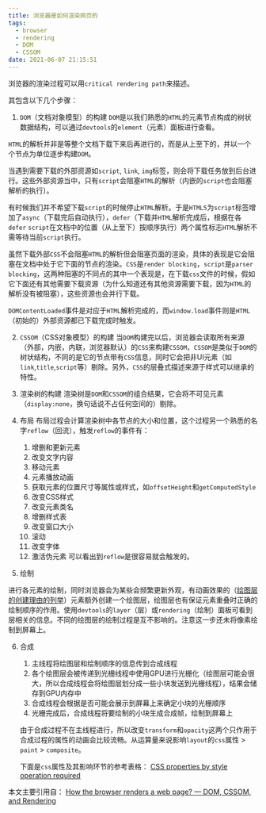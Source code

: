 ```yaml
---
title: 浏览器是如何渲染网页的
tags:
  - browser
  - rendering
  - DOM
  - CSSOM
date: 2021-06-07 21:15:51
---
```


浏览器的渲染过程可以用`critical rendering path`来描述。

其包含以下几个步骤：
1. `DOM`（文档对象模型）的构建
`DOM`是以我们熟悉的`HTML`的元素节点构成的树状数据结构，可以通过`devtools`的`element`（元素）面板进行查看。

`HTML`的解析并非是等整个文档下载下来后再进行的，而是从上至下的，并以一个个节点为单位逐步构建`DOM`。

当遇到需要下载的外部资源如`script`, `link`, `img`标签，则会将下载任务放到后台进行。这些外部资源当中，只有`script`会阻塞`HTML`的解析（内嵌的`script`也会阻塞解析的执行）。

有时候我们并不希望下载`script`的时候停止`HTML`解析。于是`HTML5`为`script`标签增加了`async`（下载完后自动执行），`defer`（下载并`HTML`解析完成后，根据在各`defer` `script`在文档中的位置（从上至下）按顺序执行）两个属性标志`HTML`解析不需等待当前`script`执行。

虽然下载外部`CSS`不会阻塞`HTML`的解析但会阻塞页面的渲染，具体的表现是它会阻塞在文档中处于它下面的节点的渲染。`CSS`是`render blocking`，`script`是`parser blocking`，这两种阻塞的不同点的其中一个表现是，在下载`css`文件的时候，假如它下面还有其他需要下载资源（为什么知道还有其他资源需要下载，因为`HTML`的解析没有被阻塞），这些资源也会并行下载。

`DOMContentLoaded`事件是对应于`HTML`解析完成的，而`window.load`事件则是`HTML`（初始的）外部资源都已下载完成时触发。

2. `CSSOM`（CSS对象模型）的构建
当`DOM`构建完以后，浏览器会读取所有来源（外部，内嵌，内联，浏览器默认）的`CSS`来构建`CSSOM`，`CSSOM`是类似于`DOM`的树状结构，不同的是它的节点带有`CSS`信息，同时它会把非UI元素（如`link`,`title`,`script`等）剔除。另外，`CSS`的层叠式描述来源于样式可以继承的特性。
3. 渲染树的构建
渲染树是`DOM`和`CSSOM`的组合结果，它会将不可见元素（`display:none`，换句话说不占任何空间的）剔除。
4. 布局
布局过程会计算渲染树中各节点的大小和位置，这个过程另一个熟悉的名字`reflow`（回流），触发`reflow`的事件有：
  
    1. 增删和更新元素
    2. 改变文字内容
    3. 移动元素
    4. 元素播放动画
    5. 获取元素的位置尺寸等属性或样式，如`offsetHeight`和`getComputedStyle`
    6. 改变CSS样式
    7. 改变元素类名
    8. 增删样式表
    9. 改变窗口大小
    10. 滚动
    11. 改变字体
    12. 激活伪元素
可以看出到`reflow`是很容易就会触发的。
5. 绘制

进行各元素的绘制，同时浏览器会为某些会频繁更新外观，有动画效果的（[绘图层的创建理由的列举](https://github.com/chromium/chromium/blob/master/third_party/blink/renderer/platform/graphics/compositing_reasons.cc)）元素额外创建一个绘图层，绘图层也有保证元素重叠时正确的绘制顺序的作用。使用`devtools`的`layer`（层）或`rendering`（绘制）面板可看到层相关的信息。不同的绘图层的绘制过程是互不影响的。注意这一步还未将像素绘制到屏幕上。

6. 合成

    1. 主线程将绘图层和绘制顺序的信息传到合成线程
    2. 各个绘图层会被传递到光栅线程中使用GPU进行光栅化（绘图层可能会很大，所以合成线程会将绘图层划分成一些小块发送到光栅线程），结果会储存到GPU内存中
    3. 合成线程会根据是否可能会展示到屏幕上来确定小块的光栅顺序
    4. 光栅完成后，合成线程将要绘制的小块生成合成帧，绘制到屏幕上

    由于合成过程不在主线程进行，所以改变`transform`和`opacity`这两个只作用于合成过程的属性的动画会比较流畅。从运算量来说影响`layout`的`css`属性 > `paint` > `composite`。
    
    下面是`css`属性及其影响环节的参考表格：
    [CSS properties by style operation required](https://docs.google.com/spreadsheets/u/0/d/1Hvi0nu2wG3oQ51XRHtMv-A_ZlidnwUYwgQsPQUg1R2s/pub)
    
本文主要引用自：
[How the browser renders a web page? — DOM, CSSOM, and Rendering](https://medium.com/jspoint/how-the-browser-renders-a-web-page-dom-cssom-and-rendering-df10531c9969)